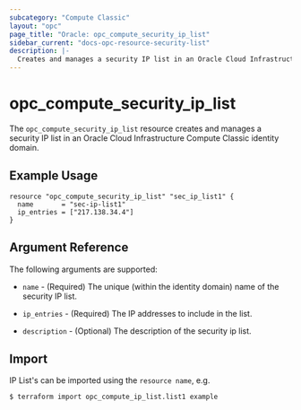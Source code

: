 ```yaml
---
subcategory: "Compute Classic"
layout: "opc"
page_title: "Oracle: opc_compute_security_ip_list"
sidebar_current: "docs-opc-resource-security-list"
description: |-
  Creates and manages a security IP list in an Oracle Cloud Infrastructure Compute Classic identity domain.
---
```


# opc\_compute\_security\_ip\_list

The ``opc_compute_security_ip_list`` resource creates and manages a security IP list in an Oracle Cloud Infrastructure Compute Classic identity domain.

## Example Usage

```hcl
resource "opc_compute_security_ip_list" "sec_ip_list1" {
  name       = "sec-ip-list1"
  ip_entries = ["217.138.34.4"]
}
```

## Argument Reference

The following arguments are supported:

* `name` - (Required) The unique (within the identity domain) name of the security IP list.

* `ip_entries` - (Required) The IP addresses to include in the list.

* `description` - (Optional) The description of the security ip list.

## Import

IP List's can be imported using the `resource name`, e.g.

```shell
$ terraform import opc_compute_ip_list.list1 example
```
